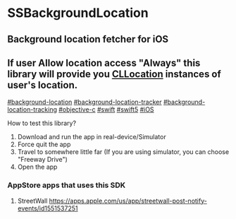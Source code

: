 # SSBackgroundLocation
## Background location fetcher for iOS

## **If user Allow location access "Always"** this library will provide you [CLLocation](https://developer.apple.com/documentation/corelocation/cllocation) instances of user's location.

[#background-location](https://github.com/topics/background-location)
[#background-location-tracker](https://github.com/topics/background-location-tracker)
[#background-location-tracking](https://github.com/topics/background-location-tracking)
[#objective-c](https://github.com/topics/objective-c)
[#swift](https://github.com/topics/swift)
[#swift5](https://github.com/topics/swift5)
[#iOS](https://github.com/topics/ios)

How to test this library?
1. Download and run the app in real-device/Simulator
2. Force quit the app
3. Travel to somewhere little far (If you are using simulator, you can choose "Freeway Drive")
4. Open the app


### AppStore apps that uses this SDK
1. StreetWall https://apps.apple.com/us/app/streetwall-post-notify-events/id1551537251
